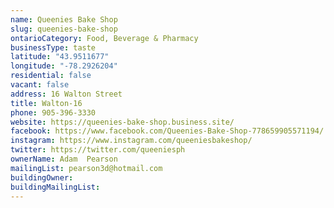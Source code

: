 ```yaml
---
name: Queenies Bake Shop 
slug: queenies-bake-shop
ontarioCategory: Food, Beverage & Pharmacy
businessType: taste
latitude: "43.9511677"
longitude: "-78.2926204"
residential: false
vacant: false
address: 16 Walton Street
title: Walton-16
phone: 905-396-3330
website: https://queenies-bake-shop.business.site/
facebook: https://www.facebook.com/Queenies-Bake-Shop-778659905571194/
instagram: https://www.instagram.com/queeniesbakeshop/
twitter: https://twitter.com/queeniesph
ownerName: Adam  Pearson
mailingList: pearson3d@hotmail.com 
buildingOwner: 
buildingMailingList: 
---
```


